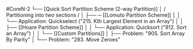 #CoreN-2
└── [Quick Sort Partition Scheme (2-way Partition)]
    │   / Partitioning into two sections /
    │
    ├── ─ [[Lomuto Partition Scheme]]
    │   │   └── Application: Quickselect ("215. Kth Largest Element in an Array")
    │   │
    ├── [[Hoare Partition Scheme]]
    │   │   └── Application: Quicksort ("912. Sort an Array")
    │   │
    └── [[Custom Partitions]]
        │   ├── Problem: "905. Sort Array By Parity"
        │   └── Problem: "283. Move Zeroes"
